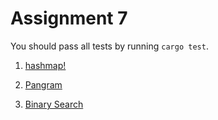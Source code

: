 # Assignment 7

You should pass all tests by running `cargo test`.

1. [hashmap!](./hashmap)

2. [Pangram](./pangram)

3. [Binary Search](./binary-search)
